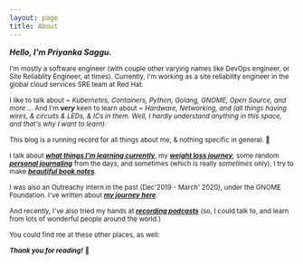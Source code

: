 ```yaml
---
layout: page
title: About
---
```


***Hello, I'm Priyanka Saggu.***

<sub>I'm mostly a software engineer (with couple other varying names like DevOps engineer, or Site Reliablity Engineer, at times). Currently, I'm working as a site reliability engineer in the global cloud services SRE team at Red Hat.</sub>

<sub>I like to talk about ~ *Kubernetes, Containers, Python, Golang, GNOME, Open Source, and more ...* And I'm ***very*** keen to learn about ~ *Hardware, Networking, and (all things having wires, & circuits & LEDs, & ICs in them. Well, I hardly understand anything in this space, and that's why I want to learn)*.</sub>

<sub>This blog is a running record for all things about me, & nothing specific in general. 🙂 
    
<sub>I talk about ***[what things I'm learning currently](https://www.psaggu.com/)***, my ***[weight loss journey](https://www.psaggu.com/fitness.html)***, some random ***[personal journaling](https://www.psaggu.com/journal.html)*** from the days, and sometimes (which is really *sometimes* only), I try to make ***[beautiful book notes](https://www.psaggu.com/notes.html)***.</sub>

<sub>I was also an Outreachy intern in the past (Dec'2019 - March' 2020), under the GNOME Foundation. I've written about ***[my journey here](https://www.psaggu.com/outreachy.html)***.</sub>


<sub>And recently, I've also tried my hands at ***[recording podcasts](https://www.youtube.com/watch?v=LnnFjscF4Wc&t=3641s)*** (so, I could talk to, and learn from lots of wonderful people around the world.)</sub>


<sub>You could find me at these other places, as well:</sub>

<p class="social-icons">
  <a href="https://twitter.com/_psaggu"><i class="fab fa-twitter fa-2x"></i></a>
  <a href="https://github.com/priyankasaggu11929"><i class="fab fa-github fa-2x"></i></a>
  <a href="https://gitlab.gnome.org/psaggu"><i class="fab fa-gitlab fa-2x"></i></a>
  <a href="www.linkedin.com/in/psaggu/"><i class="fab fa-linkedin-in fa-2x"></i></a>
</p>


<sub>***Thank you for reading!*** 🙏 </sub>
